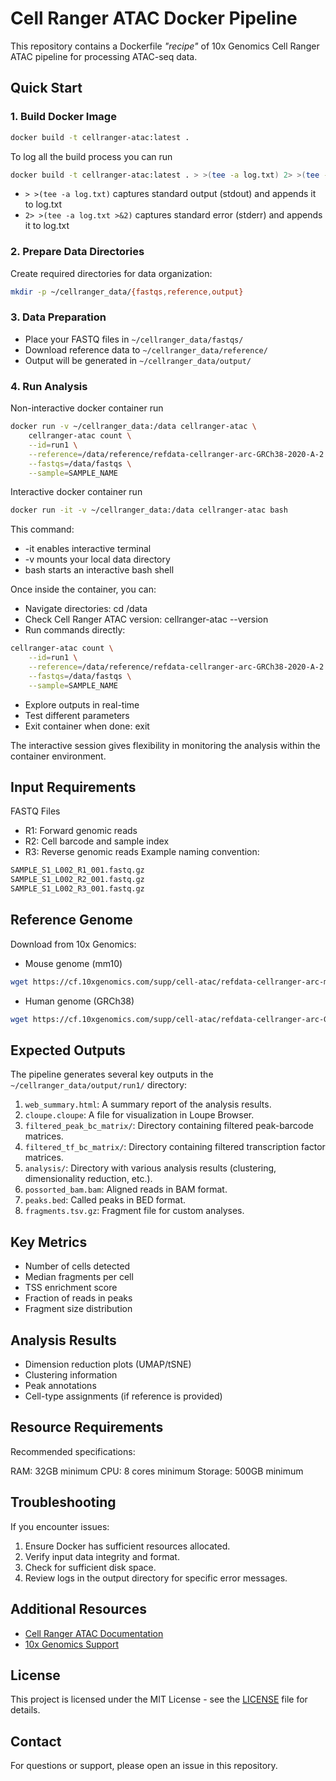 # Cell Ranger ATAC Docker Pipeline

This repository contains a Dockerfile *"recipe"* of 10x Genomics Cell Ranger ATAC pipeline for processing ATAC-seq data.

## Quick Start

### 1. Build Docker Image

```bash
docker build -t cellranger-atac:latest .
```

To log all the build process you can run 

```bash
docker build -t cellranger-atac:latest . > >(tee -a log.txt) 2> >(tee -a log.txt >&2)
```
* `> >(tee -a log.txt)` captures standard output (stdout) and appends it to log.txt 
* `2> >(tee -a log.txt >&2)` captures standard error (stderr) and appends it to log.txt


### 2. Prepare Data Directories
Create required directories for data organization:

```bash
mkdir -p ~/cellranger_data/{fastqs,reference,output}
```

### 3. Data Preparation 
* Place your FASTQ files in `~/cellranger_data/fastqs/`
* Download reference data to `~/cellranger_data/reference/`
* Output will be generated in `~/cellranger_data/output/`

### 4. Run Analysis

Non-interactive docker container run 
```bash
docker run -v ~/cellranger_data:/data cellranger-atac \
    cellranger-atac count \
    --id=run1 \
    --reference=/data/reference/refdata-cellranger-arc-GRCh38-2020-A-2.0.0 \
    --fastqs=/data/fastqs \
    --sample=SAMPLE_NAME
```

Interactive docker container run
```bash
docker run -it -v ~/cellranger_data:/data cellranger-atac bash
```
This command: 
* -it enables interactive terminal
* -v mounts your local data directory
* bash starts an interactive bash shell

Once inside the container, you can: 
* Navigate directories: cd /data
* Check Cell Ranger ATAC version: cellranger-atac --version
* Run commands directly: 
```bash
cellranger-atac count \
    --id=run1 \
    --reference=/data/reference/refdata-cellranger-arc-GRCh38-2020-A-2.0.0 \
    --fastqs=/data/fastqs \
    --sample=SAMPLE_NAME
```
* Explore outputs in real-time
* Test different parameters
* Exit container when done: exit

The interactive session gives flexibility in monitoring the analysis within the container environment. 





## Input Requirements
FASTQ Files 
* R1: Forward genomic reads
* R2: Cell barcode and sample index
* R3: Reverse genomic reads
Example naming convention:
```bash
SAMPLE_S1_L002_R1_001.fastq.gz
SAMPLE_S1_L002_R2_001.fastq.gz
SAMPLE_S1_L002_R3_001.fastq.gz
```

## Reference Genome
Download from 10x Genomics:

* Mouse genome (mm10)
```bash
wget https://cf.10xgenomics.com/supp/cell-atac/refdata-cellranger-arc-mm10-2020-A-2.0.0.tar.gz
```

* Human genome (GRCh38)
```bash
wget https://cf.10xgenomics.com/supp/cell-atac/refdata-cellranger-arc-GRCh38-2020-A-2.0.0.tar.gz
```

## Expected Outputs
The pipeline generates several key outputs in the `~/cellranger_data/output/run1/` directory:

1. `web_summary.html`: A summary report of the analysis results.
2. `cloupe.cloupe`: A file for visualization in Loupe Browser.
3. `filtered_peak_bc_matrix/`: Directory containing filtered peak-barcode matrices.
4. `filtered_tf_bc_matrix/`: Directory containing filtered transcription factor matrices.
5. `analysis/`: Directory with various analysis results (clustering, dimensionality reduction, etc.).
6. `possorted_bam.bam`: Aligned reads in BAM format.
7. `peaks.bed`: Called peaks in BED format.
8. `fragments.tsv.gz`: Fragment file for custom analyses.

## Key Metrics
* Number of cells detected
* Median fragments per cell
* TSS enrichment score
* Fraction of reads in peaks
* Fragment size distribution

## Analysis Results
* Dimension reduction plots (UMAP/tSNE)
* Clustering information
* Peak annotations
* Cell-type assignments (if reference is provided)

## Resource Requirements
Recommended specifications:

RAM: 32GB minimum
CPU: 8 cores minimum
Storage: 500GB minimum




## Troubleshooting
If you encounter issues:

1. Ensure Docker has sufficient resources allocated.
2. Verify input data integrity and format.
3. Check for sufficient disk space.
4. Review logs in the output directory for specific error messages.


## Additional Resources
- [Cell Ranger ATAC Documentation](https://support.10xgenomics.com/single-cell-atac/software/pipelines/latest/what-is-cell-ranger-atac)
- [10x Genomics Support](https://support.10xgenomics.com/)



## License

This project is licensed under the MIT License - see the [LICENSE](LICENSE) file for details.

## Contact

For questions or support, please open an issue in this repository.
